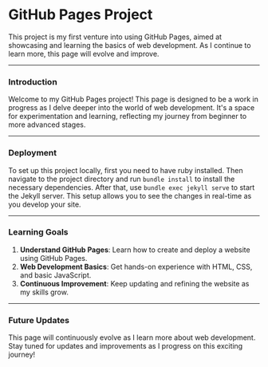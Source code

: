 # GitHub Pages Project

This project is my first venture into using GitHub Pages, aimed at showcasing and learning the basics of web development. As I continue to learn more, this page will evolve and improve.

* * *

### Introduction

Welcome to my GitHub Pages project! This page is designed to be a work in progress as I delve deeper into the world of web development. It's a space for experimentation and learning, reflecting my journey from beginner to more advanced stages.

* * *

### Deployment

To set up this project locally, first you need to have ruby installed. Then navigate to the project directory and run `bundle install` to install the necessary dependencies. After that, use `bundle exec jekyll serve` to start the Jekyll server. This setup allows you to see the changes in real-time as you develop your site.

* * *

### Learning Goals

1. **Understand GitHub Pages**: Learn how to create and deploy a website using GitHub Pages.
2. **Web Development Basics**: Get hands-on experience with HTML, CSS, and basic JavaScript.
3. **Continuous Improvement**: Keep updating and refining the website as my skills grow.

* * *

### Future Updates

This page will continuously evolve as I learn more about web development. Stay tuned for updates and improvements as I progress on this exciting journey!
